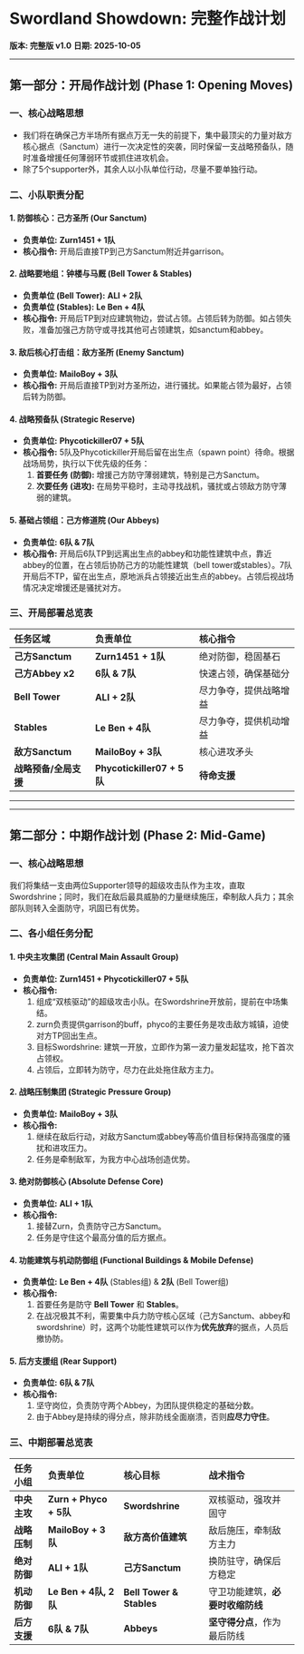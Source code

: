 # Swordland Showdown: 完整作战计划

**版本: 完整版 v1.0**
**日期: 2025-10-05**

---

## 第一部分：开局作战计划 (Phase 1: Opening Moves)

### 一、核心战略思想

- 我们将在确保己方半场所有据点万无一失的前提下，集中最顶尖的力量对敌方核心据点（Sanctum）进行一次决定性的突袭，同时保留一支战略预备队，随时准备增援任何薄弱环节或抓住进攻机会。
- 除了5个supporter外，其余人以小队单位行动，尽量不要单独行动。

### 二、小队职责分配

#### 1. 防御核心：己方圣所 (Our Sanctum)
* **负责单位:** **Zurn1451 + 1队**
* **核心指令:** 开局后直接TP到己方Sanctum附近并garrison。

#### 2. 战略要地组：钟楼与马厩 (Bell Tower & Stables)
* **负责单位 (Bell Tower):** **ALI + 2队**
* **负责单位 (Stables):** **Le Ben + 4队**
* **核心指令:** 开局后TP到对应建筑物边，尝试占领。占领后转为防御。如占领失败，准备加强己方防守或寻找其他可占领建筑，如sanctum和abbey。

#### 3. 敌后核心打击组：敌方圣所 (Enemy Sanctum)
* **负责单位:** **MailoBoy + 3队**
* **核心指令:** 开局后直接TP到对方圣所边，进行骚扰。如果能占领为最好，占领后转为防御。

#### 4. 战略预备队 (Strategic Reserve)
* **负责单位:** **Phycotickiller07 + 5队**
* **核心指令:** 5队及Phycotickiller开局后留在出生点（spawn point）待命。根据战场局势，执行以下优先级的任务：
    1.  **首要任务 (防御):** 增援己方防守薄弱建筑，特别是己方Sanctum。
    2.  **次要任务 (进攻):** 在局势平稳时，主动寻找战机，骚扰或占领敌方防守薄弱的建筑。

#### 5. 基础占领组：己方修道院 (Our Abbeys)
* **负责单位:** **6队 & 7队**
* **核心指令:** 开局后6队TP到远离出生点的abbey和功能性建筑中点，靠近abbey的位置，在占领后协防己方的功能性建筑（bell tower或stables）。7队开局后不TP，留在出生点，原地派兵占领接近出生点的abbey。占领后视战场情况决定增援还是骚扰对方。

### 三、开局部署总览表

| 任务区域 | 负责单位 | 核心指令 |
| :--- | :--- | :--- |
| **己方Sanctum** | **Zurn1451 + 1队** | 绝对防御，稳固基石 |
| **己方Abbey x2** | **6队 & 7队** | 快速占领，确保基础分 |
| **Bell Tower**| **ALI + 2队** | 尽力争夺，提供战略增益 |
| **Stables** | **Le Ben + 4队** | 尽力争夺，提供机动增益 |
| **敌方Sanctum** | **MailoBoy + 3队** |  核心进攻矛头 |
| **战略预备/全局支援**| **Phycotickiller07 + 5队** |  **待命支援** |

---
---

## 第二部分：中期作战计划 (Phase 2: Mid-Game)

### 一、核心战略思想

我们将集结一支由两位Supporter领导的超级攻击队作为主攻，直取Swordshrine；同时，我们在敌后最具威胁的力量继续施压，牵制敌人兵力；其余部队则转入全面防守，巩固已有优势。

### 二、各小组任务分配

#### 1. 中央主攻集团 (Central Main Assault Group)
* **负责单位:** **Zurn1451 + Phycotickiller07 + 5队**
* **核心指令:**
    1.  组成“双核驱动”的超级攻击小队。在Swordshrine开放前，提前在中场集结。
    2.  zurn负责提供garrison的buff，phyco的主要任务是攻击敌方城镇，迫使对方TP回出生点。
    3.  目标Swordshrine: 建筑一开放，立即作为第一波力量发起猛攻，抢下首次占领权。
    4.  占领后，立即转为防守，尽力在此处拖住敌方主力。

#### 2. 战略压制集团 (Strategic Pressure Group)
* **负责单位:** **MailoBoy + 3队**
* **核心指令:**
    1.  继续在敌后行动，对敌方Sanctum或abbey等高价值目标保持高强度的骚扰和进攻压力。
    2.  任务是牵制敌军，为我方中心战场创造优势。

#### 3. 绝对防御核心 (Absolute Defense Core)
* **负责单位:** **ALI + 1队**
* **核心指令:**
    1.  接替Zurn，负责防守己方Sanctum。
    2.  任务是守住这个最高分值的后方据点。

#### 4. 功能建筑与机动防御组 (Functional Buildings & Mobile Defense)
* **负责单位:** **Le Ben + 4队** (Stables组) & **2队** (Bell Tower组)
* **核心指令:**
    1.  首要任务是防守 **Bell Tower** 和 **Stables**。
    2.  在战况极其不利，需要集中兵力防守核心区域（己方Sanctum、abbey和swordshrine）时，这两个功能性建筑可以作为**优先放弃**的据点，人员后撤协防。

#### 5. 后方支援组 (Rear Support)
* **负责单位:** **6队 & 7队**
* **核心指令:**
    1.  坚守岗位，负责防守两个Abbey，为团队提供稳定的基础分数。
    2.  由于Abbey是持续的得分点，除非防线全面崩溃，否则**应尽力守住**。

### 三、中期部署总览表

| 任务小组 | 负责单位 | 核心目标 | 战术指令 |
| :--- | :--- | :--- | :--- |
| **中央主攻** | **Zurn + Phyco + 5队** | **Swordshrine** | 双核驱动，强攻并固守 |
| **战略压制** | **MailoBoy + 3队** | **敌方高价值建筑** | 敌后施压，牵制敌方主力 |
| **绝对防御** | **ALI + 1队** | **己方Sanctum** | 换防驻守，确保后方稳定 |
| **机动防御** | **Le Ben + 4队, 2队** | **Bell Tower & Stables** | 守卫功能建筑，**必要时收缩防线** |
| **后方支援** | **6队 & 7队** | **Abbeys** | **坚守得分点**，作为最后防线 |

